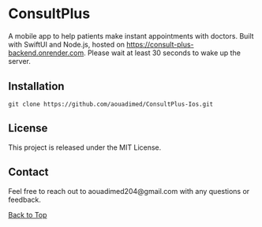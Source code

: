   <h1>ConsultPlus</h1>
      <p style="margin-top: 20px;">A mobile app to help patients make instant appointments with doctors. Built with SwiftUI and Node.js, hosted on <a href="https://consult-plus-backend.onrender.com">https://consult-plus-backend.onrender.com</a>. Please wait at least 30 seconds to wake up the server.</p>
      <h2>Installation</h2>
      <pre><code>git clone https://github.com/aouadimed/ConsultPlus-Ios.git</code></pre>
      <h2>License</h2>
      <p>This project is released under the MIT License.</p>
      <h2>Contact</h2>
      <p>Feel free to reach out to aouadimed204@gmail.com with any questions or feedback.</p>
      <a href="#" class="button">Back to Top</a>

